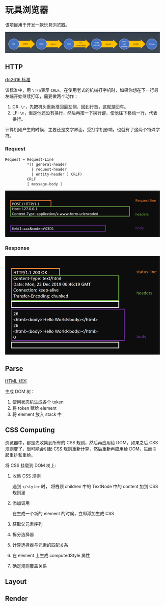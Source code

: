 # 玩具浏览器

该项目用于开发一款玩具浏览器。

![总体流程](./images/browser-process.png)

## HTTP

[rfc2616 标准](https://tools.ietf.org/html/rfc2616#section-6)

该标准中，用 `\r\n`表示 `CRLF`。在使用老式的机械打字机时，如果你想在下一行最左端开始继续打印，需要做两个动作：

1. CR: `\r`，先把机头重新推回最左侧，回到行首，这就是回车。
2. LF: `\n`，但是他还没有换行，然后再按一下换行键，使他往下移动一行，代表换行。

计算机刚产生的时候，主要还是文字界面，受打字机影响，也就有了这两个特殊字符。

### Request

```text
Request = Request-Line
          *(( general-header
            | request-header
            | entity-header ) CRLF)
          CRLF
          [ message-body ]
```

![request-example](./images/request.png)

### Response

![response-example](./images/response.png)

## Parse

[HTML 标准](https://html.spec.whatwg.org/multipage/parsing.html#tokenization)

生成 DOM 树：

1. 使用状态机生成各个 token
2. 将 token 赋给 element
3. 将 element 放入 stack 中

## CSS Computing

浏览器中，都是先收集到所有的 CSS 规则，然后再应用给 DOM。如果之后 CSS 规则变了，很可能会引起 CSS 规则重新计算，然后重新再应用给 DOM，进而引起重排和重绘。

将 CSS 挂载到 DOM 树上:

1. 收集 CSS 规则

   遇到 `</style>` 时， 将栈顶 children 中的 TextNode 中的 content 加到 CSS 规则里

2. 添加调用

   在生成一个新的 element 的时候，立即添加生成 CSS

3. 获取父元素序列
4. 拆分选择器
5. 计算选择器与元素的匹配关系
6. 在 element 上生成 computedStyle 属性
7. 确定规则覆盖关系

## Layout

## Render
